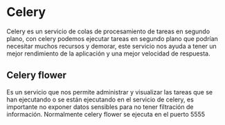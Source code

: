 # Celery 
Celery es un servicio de colas de procesamiento de tareas en segundo plano, con celery podemos ejecutar tareas en segundo plano que podrían necesitar muchos recursos y demorar, este servicio nos ayuda a tener un mejor rendimiento de la aplicación y una mejor velocidad de respuesta.

## Celery flower
Es un servicio que nos permite administrar y visualizar las tareas que se han ejecutando o se están ejecutando en el servicio de celery, es importante no exponer datos sensibles para no tener filtración de información. Normalmente celery flower se ejecuta en el puerto 5555

